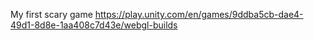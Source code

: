 My first scary game
https://play.unity.com/en/games/9ddba5cb-dae4-49d1-8d8e-1aa408c7d43e/webgl-builds
